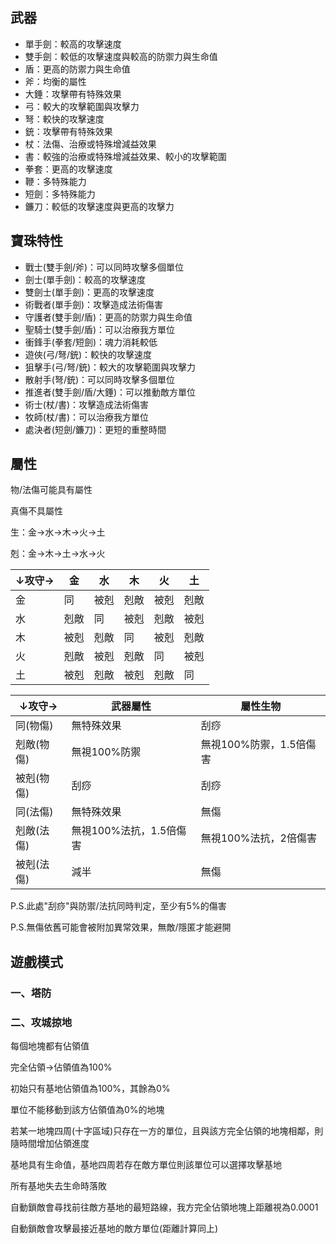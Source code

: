 ## 武器
+ 單手劍：較高的攻擊速度
+ 雙手劍：較低的攻擊速度與較高的防禦力與生命值
+ 盾：更高的防禦力與生命值
+ 斧：均衡的屬性
+ 大錘：攻擊帶有特殊效果
+ 弓：較大的攻擊範圍與攻擊力
+ 弩：較快的攻擊速度
+ 銃：攻擊帶有特殊效果
+ 杖：法傷、治療或特殊增減益效果
+ 書：較強的治療或特殊增減益效果、較小的攻擊範圍
+ 拳套：更高的攻擊速度
+ 鞭：多特殊能力
+ 短劍：多特殊能力
+ 鐮刀：較低的攻擊速度與更高的攻擊力

## 寶珠特性

+ 戰士(雙手劍/斧)：可以同時攻擊多個單位
+ 劍士(單手劍)：較高的攻擊速度
+ 雙劍士(單手劍)：更高的攻擊速度
+ 術戰者(單手劍)：攻擊造成法術傷害
+ 守護者(雙手劍/盾)：更高的防禦力與生命值
+ 聖騎士(雙手劍/盾)：可以治療我方單位
+ 衝鋒手(拳套/短劍)：魂力消耗較低
+ 遊俠(弓/弩/銃)：較快的攻擊速度
+ 狙擊手(弓/弩/銃)：較大的攻擊範圍與攻擊力
+ 散射手(弩/銃)：可以同時攻擊多個單位
+ 推進者(雙手劍/盾/大錘)：可以推動敵方單位
+ 術士(杖/書)：攻擊造成法術傷害
+ 牧師(杖/書)：可以治療我方單位
+ 處決者(短劍/鐮刀)：更短的重整時間

## 屬性

物/法傷可能具有屬性

真傷不具屬性

生：金->水->木->火->土

剋：金->木->土->水->火

| ↓攻守→ | 金  | 水  | 木  | 火  | 土  |
|------|----|----|----|----|----|
| 金    | 同  | 被剋 | 剋敵 | 被剋 | 剋敵 |
| 水    | 剋敵 | 同  | 被剋 | 剋敵 | 被剋 |
| 木    | 被剋 | 剋敵 | 同  | 被剋 | 剋敵 |
| 火    | 剋敵 | 被剋 | 剋敵 | 同  | 被剋 |
| 土    | 被剋 | 剋敵 | 被剋 | 剋敵 | 同  |

| ↓攻守→   | 武器屬性            | 屬性生物            |
|--------|-----------------|-----------------|
| 同(物傷)  | 無特殊效果           | 刮痧              |
| 剋敵(物傷) | 無視100%防禦        | 無視100%防禦，1.5倍傷害 |
| 被剋(物傷) | 刮痧              | 刮痧              |
| 同(法傷)  | 無特殊效果           | 無傷              |
| 剋敵(法傷) | 無視100%法抗，1.5倍傷害 | 無視100%法抗，2倍傷害   |
| 被剋(法傷) | 減半              | 無傷              |
P.S.此處"刮痧"與防禦/法抗同時判定，至少有5%的傷害

P.S.無傷依舊可能會被附加異常效果，無敵/隱匿才能避開

## 遊戲模式
### 一、塔防

### 二、攻城掠地

每個地塊都有佔領值

完全佔領->佔領值為100%

初始只有基地佔領值為100%，其餘為0%

單位不能移動到該方佔領值為0%的地塊

若某一地塊四周(十字區域)只存在一方的單位，且與該方完全佔領的地塊相鄰，則隨時間增加佔領進度

基地具有生命值，基地四周若存在敵方單位則該單位可以選擇攻擊基地

所有基地失去生命時落敗

自動鎖敵會尋找前往敵方基地的最短路線，我方完全佔領地塊上距離視為0.0001

自動鎖敵會攻擊最接近基地的敵方單位(距離計算同上)